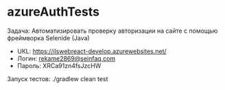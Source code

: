 # azureAuthTests
Задача:
Автоматизировать проверку авторизации на сайте с помощью фреймворка Selenide (Java)
- UКL: https://ilswebreact-develop.azurewebsites.net/
- Логин: rekame2869@seinfaq.com
- Пароль: XRCa91zn4fsJzcHW

Запуск тестов: ./gradlew clean test

